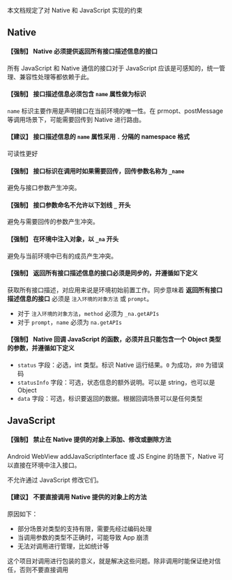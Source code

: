 
本文档规定了对 Native 和 JavaScript 实现的约束


## Native

#### 【强制】 Native 必须提供返回所有接口描述信息的接口

所有 JavaScript 和 Native 通信的接口对于 JavaScript 应该是可感知的，统一管理、兼容性处理等都依赖于此。

#### 【强制】 接口描述信息必须包含 `name` 属性做为标识

`name` 标识主要作用是声明接口在当前环境的唯一性。在 prmopt、postMessage 等调用场景下，可能需要回传到 Native 进行路由。


#### 【建议】 接口描述信息的 `name` 属性采用 `.` 分隔的 namespace 格式

可读性更好


#### 【强制】 接口标识在调用时如果需要回传，回传参数名称为 `_name`

避免与接口参数产生冲突。


#### 【强制】 接口参数命名不允许以下划线 `_` 开头

避免与需要回传的参数产生冲突。


#### 【强制】 在环境中注入对象，以 `_na` 开头

避免与当前环境中已有的成员产生冲突。


#### 【强制】 返回所有接口描述信息的接口必须是同步的，并遵循如下定义

获取所有接口描述，对应用来说是环境初始前置工作。同步意味着 **返回所有接口描述信息的接口** 必须是 `注入环境的对象方法` 或 `prompt`。

- 对于 `注入环境的对象方法`，`method` 必须为 `_na.getAPIs`
- 对于 `prompt`，`name` 必须为 `na.getAPIs`


#### 【强制】 Native 回调 JavaScript 的函数，必须并且只能包含一个 Object 类型的参数，并遵循如下定义

- `status` 字段：必选，int 类型。标识 Native 运行结果。`0` 为成功，`非0` 为错误码
- `statusInfo` 字段：可选，状态信息的额外说明。可以是 string，也可以是 Object
- `data` 字段：可选，标识要返回的数据。根据回调场景可以是任何类型




## JavaScript

#### 【强制】 禁止在 Native 提供的对象上添加、修改或删除方法

Android WebView addJavaScriptInterface 或 JS Engine 的场景下，Native 可以直接在环境中注入接口。

不允许通过 JavaScript 修改它们。


#### 【建议】 不要直接调用 Native 提供的对象上的方法

原因如下：

- 部分场景对类型的支持有限，需要先经过编码处理
- 当调用参数的类型不正确时，可能导致 App 崩溃
- 无法对调用进行管理，比如统计等

这个项目对调用进行包装的意义，就是解决这些问题。除非调用时能保证绝对信任，否则不要直接调用

